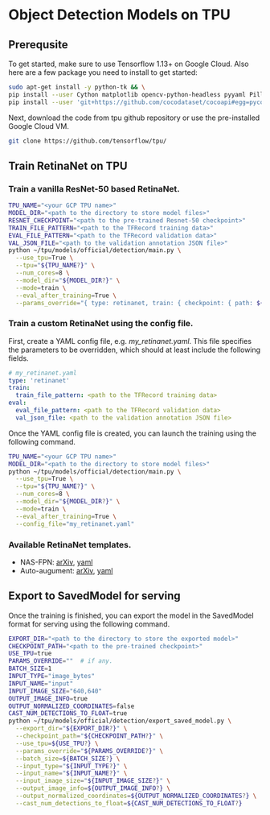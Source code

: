 # Object Detection Models on TPU

## Prerequsite
To get started, make sure to use Tensorflow 1.13+ on Google Cloud. Also here are a few package you need to install to get started:

```bash
sudo apt-get install -y python-tk && \
pip install --user Cython matplotlib opencv-python-headless pyyaml Pillow && \
pip install --user 'git+https://github.com/cocodataset/cocoapi#egg=pycocotools&subdirectory=PythonAPI'
```

Next, download the code from tpu github repository or use the pre-installed Google Cloud VM.

```bash
git clone https://github.com/tensorflow/tpu/
```

## Train RetinaNet on TPU
### Train a vanilla ResNet-50 based RetinaNet.

```bash
TPU_NAME="<your GCP TPU name>"
MODEL_DIR="<path to the directory to store model files>"
RESNET_CHECKPOINT="<path to the pre-trained Resnet-50 checkpoint>"
TRAIN_FILE_PATTERN="<path to the TFRecord training data>"
EVAL_FILE_PATTERN="<path to the TFRecord validation data>"
VAL_JSON_FILE="<path to the validation annotation JSON file>"
python ~/tpu/models/official/detection/main.py \
  --use_tpu=True \
  --tpu="${TPU_NAME?}" \
  --num_cores=8 \
  --model_dir="${MODEL_DIR?}" \
  --mode=train \
  --eval_after_training=True \
  --params_override="{ type: retinanet, train: { checkpoint: { path: ${RESNET_CHECKPOINT?}, prefix: resnet50/ }, train_file_pattern: ${TRAIN_FILE_PATTERN?} }, eval: { val_json_file: ${VAL_JSON_FILE?}, eval_file_pattern: ${EVAL_FILE_PATTERN?} } }"
```

### Train a custom RetinaNet using the config file.

First, create a YAML config file, e.g. *my_retinanet.yaml*. This file specifies the parameters to be overridden, which should at least include the following fields.

```YAML
# my_retinanet.yaml
type: 'retinanet'
train:
  train_file_pattern: <path to the TFRecord training data>
eval:
  eval_file_pattern: <path to the TFRecord validation data>
  val_json_file: <path to the validation annotation JSON file>
```

Once the YAML config file is created, you can launch the training using the following command.

```bash
TPU_NAME="<your GCP TPU name>"
MODEL_DIR="<path to the directory to store model files>"
python ~/tpu/models/official/detection/main.py \
  --use_tpu=True \
  --tpu="${TPU_NAME?}" \
  --num_cores=8 \
  --model_dir="${MODEL_DIR?}" \
  --mode=train \
  --eval_after_training=True \
  --config_file="my_retinanet.yaml"
```

### Available RetinaNet templates.

* NAS-FPN: [arXiv](https://arxiv.org/abs/1904.07392), [yaml](https://github.com/tensorflow/tpu/blob/master/models/official/detection/configs/yaml/retinanet_nasfpn.yaml)
* Auto-augument: [arXiv](https://arxiv.org/abs/1805.09501), [yaml](https://github.com/tensorflow/tpu/blob/master/models/official/detection/configs/yaml/retinanet_autoaugment.yaml)


## Export to SavedModel for serving
Once the training is finished, you can export the model in the SavedModel format for serving using the following command.

```bash
EXPORT_DIR="<path to the directory to store the exported model>"
CHECKPOINT_PATH="<path to the pre-trained checkpoint>"
USE_TPU=true
PARAMS_OVERRIDE=""  # if any.
BATCH_SIZE=1
INPUT_TYPE="image_bytes"
INPUT_NAME="input"
INPUT_IMAGE_SIZE="640,640"
OUTPUT_IMAGE_INFO=true
OUTPUT_NORMALIZED_COORDINATES=false
CAST_NUM_DETECTIONS_TO_FLOAT=true
python ~/tpu/models/official/detection/export_saved_model.py \
  --export_dir="${EXPORT_DIR?}" \
  --checkpoint_path="${CHECKPOINT_PATH?}" \
  --use_tpu=${USE_TPU?} \
  --params_override="${PARAMS_OVERRIDE?}" \
  --batch_size=${BATCH_SIZE?} \
  --input_type="${INPUT_TYPE?}" \
  --input_name="${INPUT_NAME?}" \
  --input_image_size="${INPUT_IMAGE_SIZE?}" \
  --output_image_info=${OUTPUT_IMAGE_INFO?} \
  --output_normalized_coordinates=${OUTPUT_NORMALIZED_COORDINATES?} \
  --cast_num_detections_to_float=${CAST_NUM_DETECTIONS_TO_FLOAT?}
```
